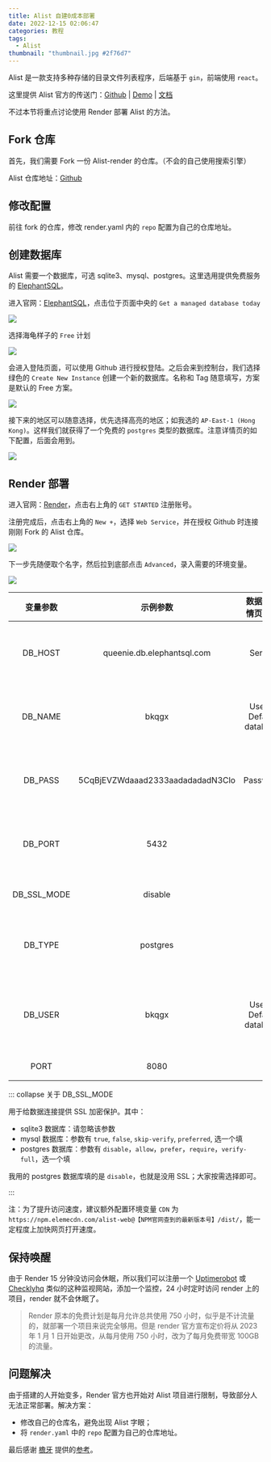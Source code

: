 ```yaml
---
title: Alist 自建0成本部署
date: 2022-12-15 02:06:47
categories: 教程
tags:
  - Alist
thumbnail: "thumbnail.jpg #2f76d7"
---
```


Alist 是一款支持多种存储的目录文件列表程序，后端基于 `gin`，前端使用 `react`。

<!-- more -->

这里提供 Alist 官方的传送门：[Github](https://github.com/alist-org/alist) | [Demo](https://pan.nn.ci/) | [文档](https://alist.nn.ci/zh/)

不过本节将重点讨论使用 Render 部署 Alist 的方法。

## Fork 仓库

首先，我们需要 Fork 一份 Alist-render 的仓库。（不会的自己使用搜索引擎）

Alist 仓库地址：[Github](https://github.com/alist-org/alist-render)

## 修改配置

前往 fork 的仓库，修改 render.yaml 内的 `repo` 配置为自己的仓库地址。

## 创建数据库

Alist 需要一个数据库，可选 sqlite3、mysql、postgres。这里选用提供免费服务的 [ElephantSQL](https://www.elephantsql.com/)。

进入官网：[ElephantSQL](https://www.elephantsql.com/)，点击位于页面中央的 `Get a managed database today`

![](post/deploy-alist/62a5ea8d2548b.png)

选择海龟样子的 `Free` 计划

![](post/deploy-alist/62a5eab45c34f.png)

会进入登陆页面，可以使用 Github 进行授权登陆。之后会来到控制台，我们选择绿色的 `Create New Instance` 创建一个新的数据库。名称和 Tag 随意填写，方案是默认的 Free 方案。

![](post/deploy-alist/1671194703990.png)

接下来的地区可以随意选择，优先选择高亮的地区；如我选的 `AP-East-1 (Hong Kong)`。这样我们就获得了一个免费的 `postgres` 类型的数据库。注意详情页的如下配置，后面会用到。

![](post/deploy-alist/1671195753013.png)

## Render 部署

进入官网：[Render](https://render.com/)，点击右上角的 `GET STARTED` 注册账号。

注册完成后，点击右上角的 `New +`，选择 `Web Service`，并在授权 Github 时连接刚刚 Fork 的 Alist 仓库。

![](post/deploy-alist/1671195753256.png)

下一步先随便取个名字，然后拉到底部点击 `Advanced`，录入需要的环境变量。

![](post/deploy-alist/1671196295276.png)

|  变量参数   |             示例参数             |    数据库详情页对应     |     说明     |
| :---------: | :------------------------------: | :---------------------: | :----------: |
|   DB_HOST   |    queenie.db.elephantsql.com    |         Server          |  数据库地址  |
|   DB_NAME   |              bkqgx               | User & Default database |  数据库名字  |
|   DB_PASS   | 5CqBjEVZWdaaad2333aadadadadN3Clo |        Password         |  数据库密码  |
|   DB_PORT   |               5432               |                         |  数据库端口  |
| DB_SSL_MODE |             disable              |                         |   SSL 模式   |
|   DB_TYPE   |             postgres             |                         |  数据库类型  |
|   DB_USER   |              bkqgx               | User & Default database | 数据库用户名 |
|    PORT     |               8080               |                         |     端口     |

::: collapse 关于 DB_SSL_MODE

用于给数据连接提供 SSL 加密保护。其中：

- sqlite3 数据库：请忽略该参数
- mysql 数据库：参数有 `true`, `false`, `skip-verify`, `preferred`, 选一个填
- postgres 数据库：参数有 `disable`，`allow`，`prefer`，`require`，`verify-full`，选一个填

我用的 postgres 数据库填的是 `disable`，也就是没用 SSL；大家按需选择即可。

:::

注：为了提升访问速度，建议额外配置环境变量 `CDN` 为 `https://npm.elemecdn.com/alist-web@【NPM官网查到的最新版本号】/dist/`，能一定程度上加快网页打开速度。

## 保持唤醒

由于 Render 15 分钟没访问会休眠，所以我们可以注册一个 [Uptimerobot](https://uptimerobot.com/) 或 [Checklyhq](https://www.checklyhq.com/) 类似的这种监视网站，添加一个监控，24 小时定时访问 render 上的项目，render 就不会休眠了。

> Render 原本的免费计划是每月允许总共使用 750 小时，似乎是不计流量的，就部署一个项目来说完全够用。但是 render 官方宣布定价将从 2023 年 1 月 1 日开始更改，从每月使用 750 小时，改为了每月免费带宽 100GB 的流量。

## 问题解决

由于搭建的人开始变多，Render 官方也开始对 Alist 项目进行限制，导致部分人无法正常部署。解决方案：

- 修改自己的仓库名，避免出现 Alist 字眼；
- 将 `render.yaml` 中的 `repo` 配置为自己的仓库地址。

最后感谢 [檐牙](https://www.zxma.top/) 提供的[参考](https://www.zxma.top/posts/438365eb)。
